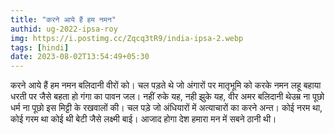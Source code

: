 ```yaml
---
title: "करने आये हैं हम नमन"
authid: ug-2022-ipsa-roy
img: https://i.postimg.cc/Zqcq3tR9/india-ipsa-2.webp
tags: [hindi]
date: 2023-08-02T13:54:49+05:30
---
```


करने आये हैं हम नमन
बलिदानी वीरों को।
चल पड़ते थे जो अंगारों पर
मातृभूमि को करके नमन
लहू बहाया धरती पर
जैसे बहता हो गंगा का पावन जल।
नहीं रुके यह, नही झुके यह,
वीर अमर बलिदानी थेउम्र ना पूछो
धर्म ना पूछो
इस मिट्टी के रखवालों की।
चल पड़े जो अंधियारों में
अत्याचारों का करने अन्त।
कोई नरम था, कोई गरम था
कोई थी बेटी जैसे लक्ष्मी बाई।
आजाद होगा देश हमारा
मन में सबने ठानी थी।
